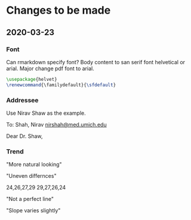 # Changes to be made

## 2020-03-23

### Font
Can rmarkdown specify font?
Body content to san serif font helvetical or arial.
Major change pdf font to arial.
```tex
\usepackage{helvet}
\renewcommand{\familydefault}{\sfdefault}
```

### Addressee
Use Nirav Shaw as the example.

To: Shah, Nirav <nirshah@med.umich.edu>

Dear Dr. Shaw,


### Trend
"More natural looking"

"Uneven differnces"

24,26,27,29
29,27,26,24

"Not a perfect line"

"Slope varies slightly"


